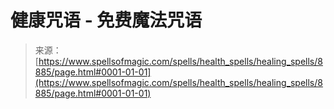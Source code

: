 <!--yml

category: 未分类

date: 2024-06-12 18:44:28

-->

# 健康咒语 - 免费魔法咒语

> 来源：[https://www.spellsofmagic.com/spells/health_spells/healing_spells/8885/page.html#0001-01-01](https://www.spellsofmagic.com/spells/health_spells/healing_spells/8885/page.html#0001-01-01)
